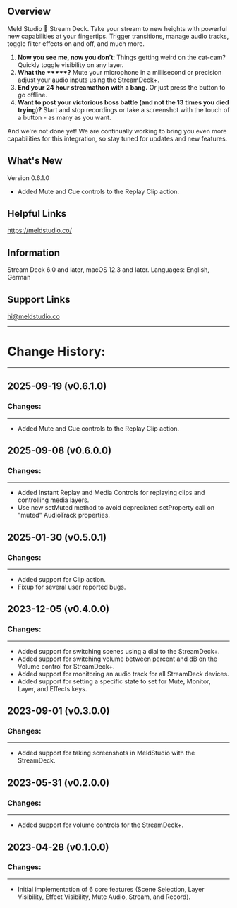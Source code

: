 
## Overview

Meld Studio 💙 Stream Deck. Take your stream to new heights with powerful new capabilities at your fingertips. Trigger transitions, manage audio tracks, toggle filter effects on and off, and much more. 

1. **Now you see me, now you don’t**: Things getting weird on the cat-cam? Quickly toggle visibility on any layer.
2. **What the \*\*\*\*\*?** Mute your microphone in a millisecond or precision adjust your audio inputs using the StreamDeck+.
4. **End your 24 hour streamathon with a bang.** Or just press the button to go offline.
5. **Want to post your victorious boss battle (and not the 13 times you died trying)?** Start and stop recordings or take a screenshot with the touch of a button - as many as you want.

And we're not done yet! We are continually working to bring you even more capabilities for this integration, so stay tuned for updates and new features.

## What's New

Version 0.6.1.0
- Added Mute and Cue controls to the Replay Clip action.

## Helpful Links

https://meldstudio.co/

## Information

Stream Deck 6.0 and later, macOS 12.3 and later.
Languages: English, German

## Support Links

hi@meldstudio.co 


------------
# Change History:
------------

## 2025-09-19 (v0.6.1.0)
### Changes:
-----------
- Added Mute and Cue controls to the Replay Clip action.


## 2025-09-08 (v0.6.0.0)
### Changes:
-----------
- Added Instant Replay and Media Controls for replaying clips and controlling media layers.
- Use new setMuted method to avoid depreciated setProperty call on "muted" AudioTrack properties.


## 2025-01-30 (v0.5.0.1)
### Changes:
-----------
- Added support for Clip action.
- Fixup for several user reported bugs.


## 2023-12-05 (v0.4.0.0)
### Changes:
-----------
- Added support for switching scenes using a dial to the StreamDeck+.
- Added support for switching volume between percent and dB on the Volume control for StreamDeck+.
- Added support for monitoring an audio track for all StreamDeck devices.
- Added support for setting a specific state to set for Mute, Monitor, Layer, and Effects keys.


## 2023-09-01 (v0.3.0.0)
### Changes:
-----------
- Added support for taking screenshots in MeldStudio with the StreamDeck.


## 2023-05-31 (v0.2.0.0)
### Changes:
-----------
- Added support for volume controls for the StreamDeck+.


## 2023-04-28 (v0.1.0.0)
### Changes:
-----------
- Initial implementation of 6 core features (Scene Selection, Layer Visibility, Effect Visibility, Mute Audio, Stream, and Record).



